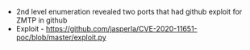 
- 2nd level enumeration revealed two ports that had github exploit for ZMTP in github
- Exploit - https://github.com/jasperla/CVE-2020-11651-poc/blob/master/exploit.py


